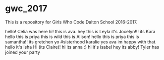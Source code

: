 # gwc_2017
This is a repository for Girls Who Code Dalton School 2016-2017.

hello! Celia was here
hi! this is ava.
hey this is Leyla
it's Jocelyn!!!
its Kara
hello this is priya
this is wild
this is Alison!
hello this is priya
this is samantha!!
its gretchen yo #sisterhood
karalie
yes ava im happy with that.
hello it's isha
Hi (its Claire)!
hi its anna :)
hi it's isabel
hey its abby!
Tyler has joined your party
